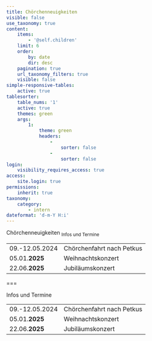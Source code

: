 ```yaml
---
title: Chörchenneuigkeiten
visible: false
use_taxonomy: true
content:
    items:
        - '@self.children'
    limit: 6
    order:
        by: date
        dir: desc
    pagination: true
    url_taxonomy_filters: true
    visible: false
simple-responsive-tables:
    active: true
tablesorter:
    table_nums: '1'
    active: true
    themes: green
    args:
        1:
            theme: green
            headers:
                -
                    sorter: false
                -
                    sorter: false
login:
    visibility_requires_access: true
access:
    site.login: true
permissions:
    inherit: true
taxonomy:
    category:
        - intern
dateformat: 'd-m-Y H:i'
---
```


<span class="h2">Chörchenneuigkeiten</span> <sub>Infos und Termine</sub>

|   |   | 
| :------------ | :------------ | 
| 09.-12.05.2024 | Chörchenfahrt nach Petkus |  
| 05.01.**2025** | Weihnachtskonzert | 
| 22.06.**2025** | Jubiläumskonzert | 


===

Infos und Termine

|   |   | 
| :------------ | :------------ | 
| 09.-12.05.2024 | Chörchenfahrt nach Petkus |  
| 05.01.**2025** | Weihnachtskonzert | 
| 22.06.**2025** | Jubiläumskonzert | 


